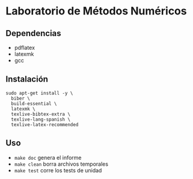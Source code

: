 # Laboratorio de Métodos Numéricos

## Dependencias

* pdflatex
* latexmk
* gcc

## Instalación

```
sudo apt-get install -y \
  biber \
  build-essential \
  latexmk \
  texlive-bibtex-extra \
  texlive-lang-spanish \
  texlive-latex-recommended
```

## Uso

* `make doc` genera el informe
* `make clean` borra archivos temporales
* `make test` corre los tests de unidad
